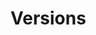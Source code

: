 # Versions

<div id='redoc-container'>
</div>
<script>
    (function() {
        Redoc.init('/static/_static/api/tag_manager_authorized_api_versions.json', {}, document.getElementById('redoc-container'), () => {window.prepareRedocMenu ? window.prepareRedocMenu() : setTimeout(()=>{window.prepareRedocMenu()}, 2000)});
    })();
</script>
